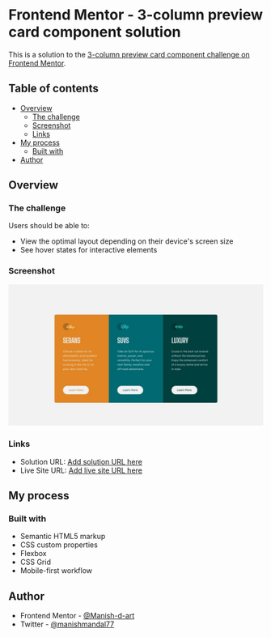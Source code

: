 # Frontend Mentor - 3-column preview card component solution

This is a solution to the [3-column preview card component challenge on Frontend Mentor](https://www.frontendmentor.io/challenges/3column-preview-card-component-pH92eAR2-). 

## Table of contents

- [Overview](#overview)
  - [The challenge](#the-challenge)
  - [Screenshot](#screenshot)
  - [Links](#links)
- [My process](#my-process)
  - [Built with](#built-with)
- [Author](#author)

## Overview

### The challenge

Users should be able to:

- View the optimal layout depending on their device's screen size
- See hover states for interactive elements

### Screenshot

![](./assets/design/desktop-design.jpg)


### Links

- Solution URL: [Add solution URL here](https://github.com/Manish-d-art/3-column-preview-card.git)
- Live Site URL: [Add live site URL here](https://3-column-preview-card-manish.netlify.app)

## My process

### Built with

- Semantic HTML5 markup
- CSS custom properties
- Flexbox
- CSS Grid
- Mobile-first workflow

## Author
- Frontend Mentor - [@Manish-d-art](https://www.frontendmentor.io/profile/Manish-d-art)
- Twitter - [@manishmandal77](https://www.twitter.com/manishmandal77)



